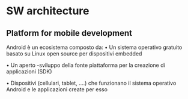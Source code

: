 # SW architecture


##  Platform for mobile development


Android è un ecosistema composto da: 
• Un sistema operativo gratuito basato su Linux open source
per dispositivi embedded

• Un aperto
-sviluppo della fonte
piattaforma per la creazione di applicazioni (SDK)

• Dispositivi
(cellulari, tablet, ….) che funzionano
il sistema operativo Android e
le applicazioni create per esso